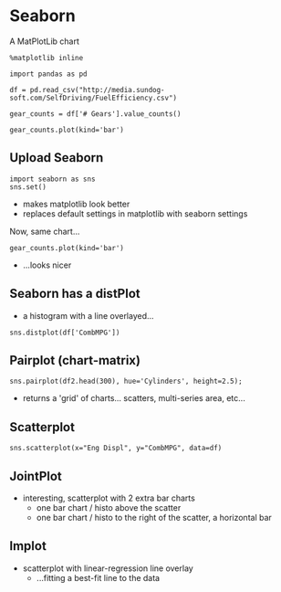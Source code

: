 # Seaborn
A MatPlotLib chart
```
%matplotlib inline

import pandas as pd

df = pd.read_csv("http://media.sundog-soft.com/SelfDriving/FuelEfficiency.csv")

gear_counts = df['# Gears'].value_counts()

gear_counts.plot(kind='bar')
```

## Upload Seaborn
```
import seaborn as sns
sns.set()
```
- makes matplotlib look better
- replaces default settings in matplotlib with seaborn settings

Now, same chart...
```
gear_counts.plot(kind='bar')
```
- ...looks nicer

## Seaborn has a distPlot
- a histogram with a line overlayed...
```
sns.distplot(df['CombMPG'])
```

## Pairplot (chart-matrix)
```
sns.pairplot(df2.head(300), hue='Cylinders', height=2.5);
```
- returns a 'grid' of charts... scatters, multi-series area, etc...

## Scatterplot
```
sns.scatterplot(x="Eng Displ", y="CombMPG", data=df)
```

## JointPlot
- interesting, scatterplot with 2 extra bar charts
	- one bar chart / histo above the scatter
	- one bar chart / histo to the right of the scatter, a horizontal bar

## lmplot
- scatterplot with linear-regression line overlay 
	- ...fitting a best-fit line to the data


